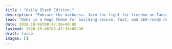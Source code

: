 ```yaml
---
title : "Exile Black Edition."
description: "Embrace the darkness. Join the fight for freedom on Tanoa in 'Exile Black,' the thrilling Arma 3 mod."
lead: "Doks is a Hugo theme for building secure, fast, and SEO-ready documentation websites, which you can easily update and customize."
date: 2020-10-06T08:47:36+00:00
lastmod: 2020-10-06T08:47:36+00:00
draft: false
images: []
---
```

